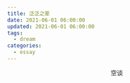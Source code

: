 ```yaml
---
title: 泛泛之辈
date: 2021-06-01 06:00:00
updated: 2021-06-01 06:00:00
tags: 
  - dream
categories: 
  - essay
---
```


<center> 空谈 </center>
